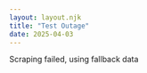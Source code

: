 ```yaml
---
layout: layout.njk
title: "Test Outage"
date: 2025-04-03
---
```

Scraping failed, using fallback data
